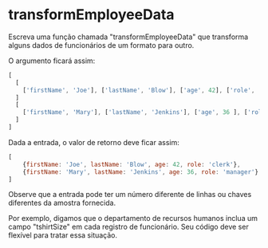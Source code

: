 # transformEmployeeData

Escreva uma função chamada "transformEmployeeData" que transforma alguns dados de funcionários de um formato para outro.

O argumento ficará assim:

```javascript
[
  [
    ['firstName', 'Joe'], ['lastName', 'Blow'], ['age', 42], ['role', 'clerk']
  ]
  [
    ['firstName', 'Mary'], ['lastName', 'Jenkins'], ['age', 36 ], ['role', 'manager']
  ]
]
```

Dada a entrada, o valor de retorno deve ficar assim:

```javascript
[
    {firstName: 'Joe', lastName: 'Blow', age: 42, role: 'clerk'},
    {firstName: 'Mary', lastName: 'Jenkins', age: 36, role: 'manager'}
]
```

Observe que a entrada pode ter um número diferente de linhas ou chaves diferentes da amostra fornecida.

Por exemplo, digamos que o departamento de recursos humanos inclua um campo "tshirtSize" em cada registro de funcionário. Seu código deve ser flexível para tratar essa situação.
